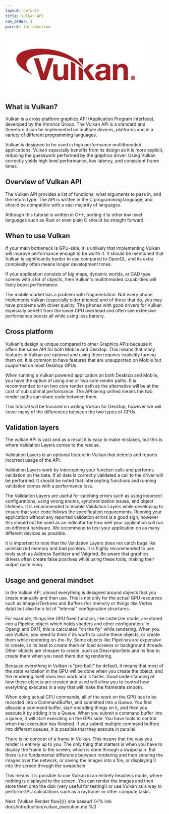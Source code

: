```yaml
---
layout: default
title: Vulkan API
nav_order: 1
parent: introduction
---
```


![VulkanLogo](/assets/images/Vulkan_170px_Dec16.jpg)

## What is Vulkan?

Vulkan is a cross platform graphics API (Application Program Interface), developed by the Khronos Group.
The Vulkan API is a standard and therefore it can be implemented on multiple devices, platforms and in a variety
of different programming languages.

Vulkan is designed to be used in high performance multithreaded applications.
Vulkan especially benefits from its design as it is more explicit, reducing the guesswork performed by the graphics driver. 
Using Vulkan correctly yields high level performance, low latency, and consistent frame times.

## Overview of Vulkan API

The Vulkan API provides a list of functions, what arguments to pass in, and the return type.
The API is written in the C programming language, and should be compatible with a vast majority of languages.

Although this tutorial is written in C++, porting it to other low level languages such as Rust or even plain C should be straight forward.

## When to use Vulkan

If your main bottleneck is GPU-side, it is unlikely that implementing Vulkan will improve performance enough to be worth it.
It should be mentioned that Vulkan is significantly harder to use compared to OpenGL, and its extra complexity often means longer development times.

If your application consists of big maps, dynamic worlds, or CAD type scenes with a lot of objects, then Vulkan's multithreaded capabilities will likely boost performance.

The mobile market has a problem with fragmentation. Not every phone implements Vulkan (especially older phones) and of those that do, you may have problems with driver quality. The phones with good drivers for Vulkan especially benefit from the lower CPU overhead and often see extensive performance boosts all while using less battery.

## Cross platform

Vulkan's design is unique compared to other Graphics APIs because it offers the same API for both Mobile and Desktop.
This means that many features in Vulkan are optional and using them requires explicitly turning them on. 
It is common to have features that are unsupported on Mobile but supported on most Desktop GPUs.

When running a Vulkan powered application on both Desktop and Mobile, you have the option of using one or two core render paths.
It is recommended to run two core render path as the alternative will be at the cost of sub optimal performance.
The API being unified means the two render paths can share code between them.

This tutorial will be focused on writing Vulkan for Desktop, however we will cover many of the differences between the two types of GPUs.

## Validation layers

The vulkan API is vast and as a result it is easy to make mistakes, but this is where Validation Layers comes to the rescue.

Validation Layers is an optional feature in Vulkan that detects and reports incorrect usage of the API.

Validation Layers work by intercepting your function calls and performs validation on the data. If all data is correctly validated a call to the driver will be performed. It should be noted that intercepting functions and running validation comes with a performance loss.

The Validation Layers are useful for catching errors such as using incorrect configurations, using wrong enums, synchronization issues, and object lifetimes. It is recommended to enable Validation Layers while developing to ensure that your code follows the specification requirements. Running your application without any reported validation errors is a good sign, however this should not be used as an indicator for how well your application will run on different hardware. We recommend to test your application on as many different devices as possible.

It is important to note that the Validation Layers does not catch bugs like uninitialized memory and bad pointers. It is highly recommended to use tools such as Address Sanitizer and Valgrind. Be aware that graphics drivers often create false positives while using these tools, making their output quite noisy.

## Usage and general mindset

In the Vulkan API, almost everything is designed around objects that you create manually and then use. This is not only for the actual GPU resources such as Images/Textures and Buffers (for memory or things like Vertex data) but also for a lot of "internal" configuration structures.

For example, things like GPU fixed function, like rasterizer mode, are stored into a Pipeline object which holds shaders and other configuration. In Opengl and DX11, this is calculated "on the fly" while rendering.
When you use Vulkan, you need to think if its worth to cache these objects, or create them while rendering on-the-fly. Some objects like Pipelines are expensive to create, so its best to create them on load screens or background threads. Other objects are cheaper to create, such as DescriptorSets and its fine to create them when you need them during rendering.

Because everything in Vulkan is "pre-built" by default, it means that most of the state validation in the GPU will be done when you create the object, and the rendering itself does less work and is faster. Good understanding of how these objects are created and used will allow you to control how everything executes in a way that will make the framerate smooth.

When doing actual GPU commands, all of the work on the GPU has to be recorded into a CommandBuffer, and submitted into a Queue. You first allocate a command buffer, start encoding things on it, and then you execute it by adding it to a Queue. When you submit a command buffer into a queue, it will start executing on the GPU side. You have tools to control when that execution has finished. If you submit multiple command buffers into different queues, it is possible that they execute in parallel.

There is no concept of a frame in Vulkan. This means that the way you render is entirely up to you. The only thing that matters is when you have to display the frame to the screen, which is done through a swapchain. But there is no fundamental difference between rendering and then sending the images over the network, or saving the images into a file, or displaying it into the screen through the swapchain.

This means it is possible to use Vulkan in an entirely headless mode, where nothing is displayed to the screen. You can render the images and then store them onto the disk (very useful for testing!) or use Vulkan as a way to perform GPU calculations such as a raytracer or other compute tasks.

Next: [Vulkan Render flow]({{ site.baseurl }}{% link docs/introduction/vulkan_execution.md %})